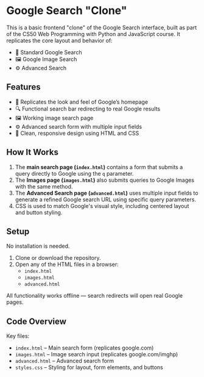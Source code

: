# Google Search "Clone"

This is a basic frontend "clone" of the Google Search interface, built as part of the CS50 Web Programming with Python and JavaScript course. It replicates the core layout and behavior of:

- 🔎 Standard Google Search
- 🖼️ Google Image Search
- ⚙️ Advanced Search

## Features

- 🎯 Replicates the look and feel of Google’s homepage
- 🔍 Functional search bar redirecting to real Google results
- 🖼️ Working image search page
- ⚙️ Advanced search form with multiple input fields
- 🎨 Clean, responsive design using HTML and CSS

## How It Works

1. The **main search page (`index.html`)** contains a form that submits a query directly to Google using the `q` parameter.
2. The **Images page (`images.html`)** also submits queries to Google Images with the same method.
3. The **Advanced Search page (`advanced.html`)** uses multiple input fields to generate a refined Google search URL using specific query parameters.
4. CSS is used to match Google's visual style, including centered layout and button styling.

## Setup

No installation is needed.

1. Clone or download the repository.
2. Open any of the HTML files in a browser:
   - `index.html`
   - `images.html`
   - `advanced.html`

All functionality works offline — search redirects will open real Google pages.

## Code Overview

Key files:

- `index.html` – Main search form (replicates google.com)
- `images.html` – Image search input (replicates google.com/imghp)
- `advanced.html` – Advanced search form
- `styles.css` – Styling for layout, form elements, and buttons
